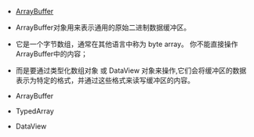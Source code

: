* [ArrayBuffer](https://developer.mozilla.org/zh-CN/docs/Web/JavaScript/Reference/Global_Objects/ArrayBuffer)

* ArrayBuffer对象用来表示通用的原始二进制数据缓冲区。
* 它是一个字节数组，通常在其他语言中称为 byte array。 你不能直接操作 ArrayBuffer中的内容；
* 而是要通过类型化数组对象 或 DataView 对象来操作,它们会将缓冲区的数据表示为特定的格式，并通过这些格式来读写缓冲区的内容。














* ArrayBuffer
* TypedArray
* DataView
